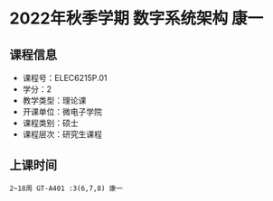 # 2022年秋季学期 数字系统架构 康一






## 课程信息

- 课程号：ELEC6215P.01
- 学分：2
- 教学类型：理论课
- 开课单位：微电子学院
- 课程类别：硕士
- 课程层次：研究生课程

## 上课时间

```
2~18周 GT-A401 :3(6,7,8) 康一
```

